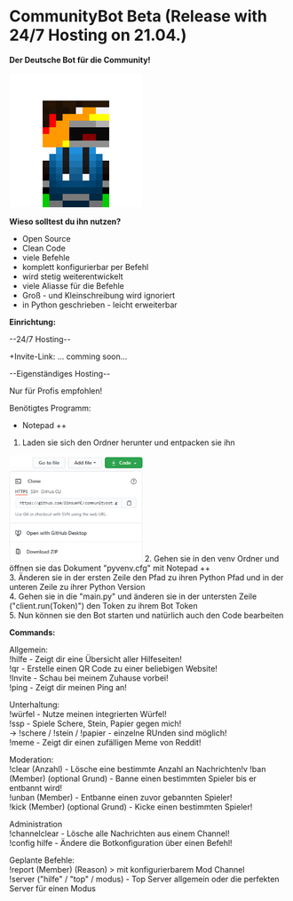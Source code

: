 # CommunityBot Beta (Release with 24/7 Hosting on 21.04.)

**Der Deutsche Bot für die Community!**<br/> <br/>                                              <img src="data/pictures/logo.png" alt="logo" width="240"/> 

**Wieso solltest du ihn nutzen?**<br/>
+ Open Source<br/>
+ Clean Code<br/>
+ viele Befehle<br/>
+ komplett konfigurierbar per Befehl<br/>
+ wird stetig weiterentwickelt<br/>
+ viele Aliasse für die Befehle<br/>
+ Groß - und Kleinschreibung wird ignoriert <br/>
+ in Python geschrieben - leicht erweiterbar<br/>

**Einrichtung:**<br/>

--24/7 Hosting--<br/>

+Invite-Link: ... comming soon...<br/>

--Eigenständiges Hosting--<br/>

Nur für Profis empfohlen!

Benötigtes Programm:
+ Notepad ++

1. Laden sie sich den Ordner herunter und entpacken sie ihn<br/>
<img src="data/pictures/download.png" alt="download" width="240"/> 
2. Gehen sie in den venv Ordner und öffnen sie das Dokument "pyvenv.cfg" mit Notepad ++<br/>
3. Änderen sie in der ersten Zeile den Pfad zu ihren Python Pfad und in der unteren Zeile zu ihrer Python Version<br/>
4. Gehen sie in die "main.py" und änderen sie in der untersten Zeile ("client.run(Token)") den Token zu ihrem Bot Token<br/>
5. Nun können sie den Bot starten und natürlich auch den Code bearbeiten<br/>


**Commands:**<br/>

Allgemein:<br/>
!hilfe - Zeigt dir eine Übersicht aller Hilfeseiten!<br/>
!qr - Erstelle einen QR Code zu einer beliebigen Website!<br/>
!Invite - Schau bei meinem Zuhause vorbei!<br/>
!ping - Zeigt dir meinen Ping an!<br/>

Unterhaltung:<br/>
!würfel - Nutze meinen integrierten Würfel!<br/>
!ssp - Spiele Schere, Stein, Papier gegen mich!<br/>
  -> !schere / !stein / !papier - einzelne RUnden sind möglich!<br/>
!meme - Zeigt dir einen zufälligen Meme von Reddit!<br/>

Moderation:<br/>
!clear (Anzahl) - Lösche eine bestimmte Anzahl an Nachrichten!v
!ban (Member) (optional Grund) - Banne einen bestimmten Spieler bis er entbannt wird!<br/>
!unban (Member) - Entbanne einen zuvor gebannten Spieler!<br/>
!kick (Member) (optional Grund) - Kicke einen bestimmten Spieler!<br/>

Administration<br/>
!channelclear - Lösche alle Nachrichten aus einem Channel!<br/>
!config hilfe - Ändere die Botkonfiguration über einen Befehl!<br/>

Geplante Befehle:<br/>
!report (Member) (Reason) > mit konfigurierbarem Mod Channel<br/>
!server ("hilfe" / "top" / modus) - Top Server allgemein oder die perfekten Server für einen Modus<br/>


